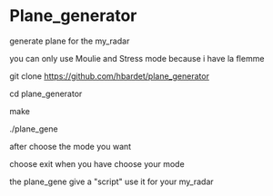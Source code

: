 
# Plane_generator

generate plane for the my_radar

you can only use Moulie and Stress mode because i have la flemme 

git clone https://github.com/hbardet/plane_generator

cd plane_generator

make 

./plane_gene

after choose the mode you want 

choose exit when you have choose your mode 

the plane_gene give a "script" use it for your my_radar

